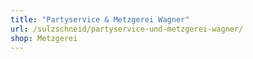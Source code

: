 ```yaml
---
title: "Partyservice & Metzgerei Wagner"
url: /sulzschneid/partyservice-und-metzgerei-wagner/
shop: Metzgerei
---
```

